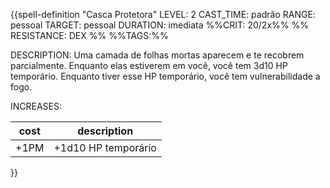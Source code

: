 {{spell-definition "Casca Protetora"
LEVEL: 2
CAST_TIME: padrão
RANGE: pessoal
TARGET: pessoal
DURATION: imediata
%%CRIT: 20/2x%%
%% RESISTANCE: DEX %%
%%TAGS:%%

DESCRIPTION:
Uma camada de folhas mortas aparecem e te recobrem parcialmente. Enquanto elas estiverem em você, você tem 3d10 HP temporário. Enquanto tiver esse HP temporário, você tem vulnerabilidade a fogo.

INCREASES:

| cost | description         |
| ---- | ------------------- |
| +1PM | +1d10 HP temporário |
}}